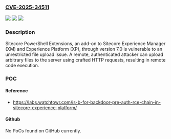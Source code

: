### [CVE-2025-34511](https://cve.mitre.org/cgi-bin/cvename.cgi?name=CVE-2025-34511)
![](https://img.shields.io/static/v1?label=Product&message=Powershell%20Extension&color=blue)
![](https://img.shields.io/static/v1?label=Version&message=0%20&color=brightgreen)
![](https://img.shields.io/static/v1?label=Vulnerability&message=CWE-434%20Unrestricted%20Upload%20of%20File%20with%20Dangerous%20Type&color=brightgreen)

### Description

Sitecore PowerShell Extensions, an add-on to Sitecore Experience Manager (XM) and Experience Platform (XP), through version 7.0 is vulnerable to an unrestricted file upload issue. A remote, authenticated attacker can upload arbitrary files to the server using crafted HTTP requests, resulting in remote code execution.

### POC

#### Reference
- https://labs.watchtowr.com/is-b-for-backdoor-pre-auth-rce-chain-in-sitecore-experience-platform/

#### Github
No PoCs found on GitHub currently.

